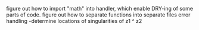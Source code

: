 figure out how to import "math" into handler, which enable DRY-ing of some parts of code.
figure out how to separate functions into separate files
error handling
    -determine locations of singularities of z1 ^ z2
